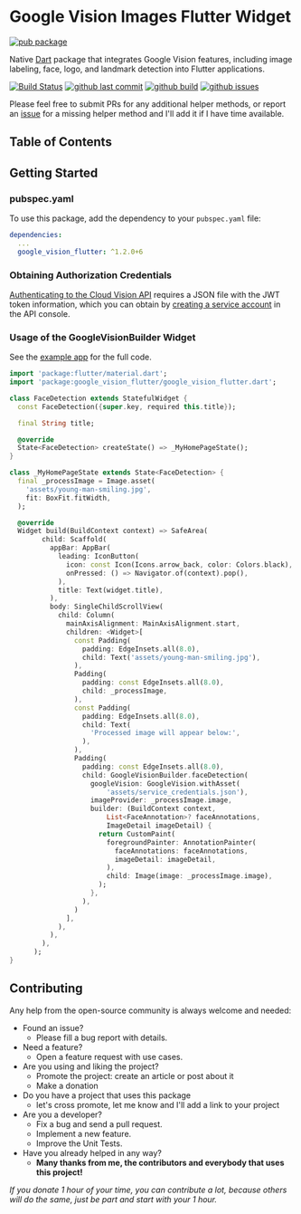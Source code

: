 # Google Vision Images Flutter Widget

[![pub package](https://img.shields.io/pub/v/google_vision_flutter.svg)](https://pub.dartlang.org/packages/google_vision_flutter)

Native [Dart](https://dart.dev/) package that integrates Google Vision features, including image labeling, face, logo, and landmark detection into Flutter applications.

[![Build Status](https://github.com/faithoflifedev/google_vision/workflows/Dart/badge.svg)](https://github.com/faithoflifedev/google_vision/actions) [![github last commit](https://shields.io/github/last-commit/faithoflifedev/google_vision)](https://shields.io/github/last-commit/faithoflifedev/google_vision) [![github build](https://img.shields.io/github/actions/workflow/status/faithoflifedev/google_vision_workspace/flutter.yaml?branch=main)](https://shields.io/github/workflow/status/faithoflifedev/google_vision/Dart) [![github issues](https://shields.io/github/issues/faithoflifedev/google_vision)](https://shields.io/github/issues/faithoflifedev/google_vision)

Please feel free to submit PRs for any additional helper methods, or report an [issue](https://github.com/faithoflifedev/google_vision/issues) for a missing helper method and I'll add it if I have time available.

## Table of Contents



## Getting Started

### pubspec.yaml

To use this package, add the dependency to your `pubspec.yaml` file:

```yaml
dependencies:
  ...
  google_vision_flutter: ^1.2.0+6
```

<!-- <img src="https://github.com/faithoflifedev/flip_card/blob/master/screenshots/young_man_smiling.png?raw=true&amp;v1" width="320"> -->


### Obtaining Authorization Credentials

[Authenticating to the Cloud Vision API](https://cloud.google.com/vision/product-search/docs/auth) requires a JSON file with the JWT token information, which you can obtain by [creating a service account](https://cloud.google.com/iam/docs/creating-managing-service-accounts#creating_a_service_account) in the API console.

### Usage of the GoogleVisionBuilder Widget

See the [example app](https://github.com/faithoflifedev/google_vision_workspace/tree/main/packages/google_vision_flutter/example) for the full code.

```dart
import 'package:flutter/material.dart';
import 'package:google_vision_flutter/google_vision_flutter.dart';

class FaceDetection extends StatefulWidget {
  const FaceDetection({super.key, required this.title});

  final String title;

  @override
  State<FaceDetection> createState() => _MyHomePageState();
}

class _MyHomePageState extends State<FaceDetection> {
  final _processImage = Image.asset(
    'assets/young-man-smiling.jpg',
    fit: BoxFit.fitWidth,
  );

  @override
  Widget build(BuildContext context) => SafeArea(
        child: Scaffold(
          appBar: AppBar(
            leading: IconButton(
              icon: const Icon(Icons.arrow_back, color: Colors.black),
              onPressed: () => Navigator.of(context).pop(),
            ),
            title: Text(widget.title),
          ),
          body: SingleChildScrollView(
            child: Column(
              mainAxisAlignment: MainAxisAlignment.start,
              children: <Widget>[
                const Padding(
                  padding: EdgeInsets.all(8.0),
                  child: Text('assets/young-man-smiling.jpg'),
                ),
                Padding(
                  padding: const EdgeInsets.all(8.0),
                  child: _processImage,
                ),
                const Padding(
                  padding: EdgeInsets.all(8.0),
                  child: Text(
                    'Processed image will appear below:',
                  ),
                ),
                Padding(
                  padding: const EdgeInsets.all(8.0),
                  child: GoogleVisionBuilder.faceDetection(
                    googleVision: GoogleVision.withAsset(
                        'assets/service_credentials.json'),
                    imageProvider: _processImage.image,
                    builder: (BuildContext context,
                        List<FaceAnnotation>? faceAnnotations,
                        ImageDetail imageDetail) {
                      return CustomPaint(
                        foregroundPainter: AnnotationPainter(
                          faceAnnotations: faceAnnotations,
                          imageDetail: imageDetail,
                        ),
                        child: Image(image: _processImage.image),
                      );
                    },
                  ),
                )
              ],
            ),
          ),
        ),
      );
}
```

## Contributing

Any help from the open-source community is always welcome and needed:
- Found an issue?
    - Please fill a bug report with details.
- Need a feature?
    - Open a feature request with use cases.
- Are you using and liking the project?
    - Promote the project: create an article or post about it
    - Make a donation
- Do you have a project that uses this package
    - let's cross promote, let me know and I'll add a link to your project
- Are you a developer?
    - Fix a bug and send a pull request.
    - Implement a new feature.
    - Improve the Unit Tests.
- Have you already helped in any way?
    - **Many thanks from me, the contributors and everybody that uses this project!**

*If you donate 1 hour of your time, you can contribute a lot, because others will do the same, just be part and start with your 1 hour.*